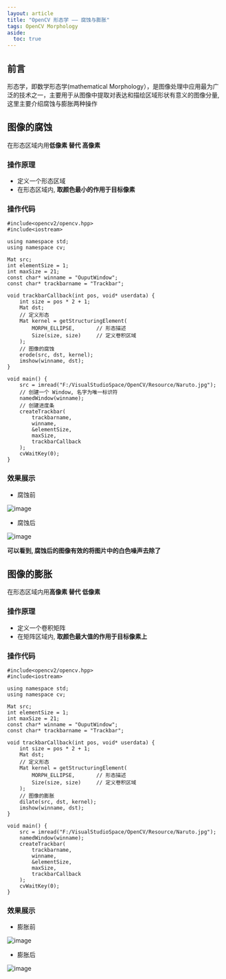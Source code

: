```yaml
---
layout: article
title: "OpenCV 形态学 —— 腐蚀与膨胀"
tags: OpenCV Morphology
aside:
  toc: true
---
```


## 前言
形态学，即数学形态学(mathematical Morphology），是图像处理中应用最为广泛的技术之一，主要用于从图像中提取对表达和描绘区域形状有意义的图像分量, 这里主要介绍腐蚀与膨胀两种操作

## 图像的腐蚀
在形态区域内用**低像素 替代 高像素**

### 操作原理
- 定义一个形态区域
- 在形态区域内, **取颜色最小的作用于目标像素**

### 操作代码
```
#include<opencv2/opencv.hpp>
#include<iostream>

using namespace std;
using namespace cv;

Mat src;
int elementSize = 1;
int maxSize = 21;
const char* winname = "OuputWindow";
const char* trackbarname = "Trackbar";

void trackbarCallback(int pos, void* userdata) {
	int size = pos * 2 + 1;
	Mat dst;
	// 定义形态
	Mat kernel = getStructuringElement(
		MORPH_ELLIPSE,       // 形态描述
		Size(size, size)     // 定义卷积区域
	);
	// 图像的腐蚀
	erode(src, dst, kernel);
	imshow(winname, dst);
}

void main() {
	src = imread("F:/VisualStudioSpace/OpenCV/Resource/Naruto.jpg");
	// 创建一个 Window, 名字为唯一标识符
	namedWindow(winname);
	// 创建进度条
	createTrackbar(
		trackbarname,       
		winname,
		&elementSize,
		maxSize,
		trackbarCallback
	);
	cvWaitKey(0);
}
```
### 效果展示
- 腐蚀前

![image](https://i.loli.net/2019/05/29/5cee1d9f3295a26905.png)

- 腐蚀后

![image](https://i.loli.net/2019/05/29/5cee1daa61fff23558.png)

**可以看到, 腐蚀后的图像有效的将图片中的白色噪声去除了**

## 图像的膨胀
在形态区域内用**高像素 替代 低像素**

### 操作原理
- 定义一个卷积矩阵
- 在矩阵区域内, **取颜色最大值的作用于目标像素上**

### 操作代码
```
#include<opencv2/opencv.hpp>
#include<iostream>

using namespace std;
using namespace cv;

Mat src;
int elementSize = 1;
int maxSize = 21;
const char* winname = "OuputWindow";
const char* trackbarname = "Trackbar";

void trackbarCallback(int pos, void* userdata) {
	int size = pos * 2 + 1;
	Mat dst;
	// 定义形态
	Mat kernel = getStructuringElement(
		MORPH_ELLIPSE,       // 形态描述
		Size(size, size)     // 定义卷积区域
	);
	// 图像的膨胀
	dilate(src, dst, kernel);
	imshow(winname, dst);
}

void main() {
	src = imread("F:/VisualStudioSpace/OpenCV/Resource/Naruto.jpg");
	namedWindow(winname);
	createTrackbar(
		trackbarname,       
		winname,
		&elementSize,
		maxSize,
		trackbarCallback
	);
	cvWaitKey(0);
}
```
### 效果展示
- 膨胀前

![image](https://i.loli.net/2019/05/29/5cee1ddb976f394645.png)

- 膨胀后

![image](https://i.loli.net/2019/05/29/5cee1df8ebebe53340.png)